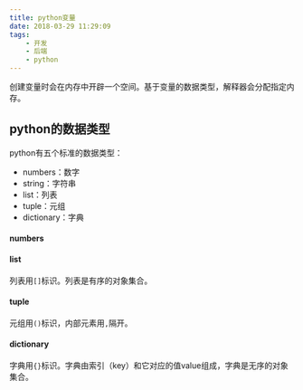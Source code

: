 ```yaml
---
title: python变量
date: 2018-03-29 11:29:09
tags:
    - 开发
    - 后端
    - python
---
```


创建变量时会在内存中开辟一个空间。基于变量的数据类型，解释器会分配指定内存。

## python的数据类型
python有五个标准的数据类型：
* numbers：数字
* string：字符串
* list：列表
* tuple：元组
* dictionary：字典

#### numbers

#### list
列表用`[]`标识。列表是有序的对象集合。

#### tuple
元组用`()`标识，内部元素用`,`隔开。

#### dictionary
字典用`{}`标识。字典由索引（key）和它对应的值value组成，字典是无序的对象集合。
